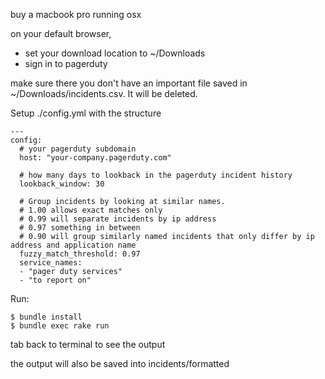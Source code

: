 buy a macbook pro running osx

on your default browser, 
- set your download location to ~/Downloads
- sign in to pagerduty

make sure there you don't have an important file saved in ~/Downloads/incidents.csv.  It will be
deleted.

Setup ./config.yml with the structure

```
---
config:
  # your pagerduty subdomain
  host: "your-company.pagerduty.com"

  # how many days to lookback in the pagerduty incident history
  lookback_window: 30

  # Group incidents by looking at similar names.
  # 1.00 allows exact matches only
  # 0.99 will separate incidents by ip address
  # 0.97 something in between
  # 0.90 will group similarly named incidents that only differ by ip address and application name
  fuzzy_match_threshold: 0.97
  service_names:
  - "pager duty services"
  - "to report on"
```

Run:
```
$ bundle install
$ bundle exec rake run
```

tab back to terminal to see the output

the output will also be saved into incidents/formatted

